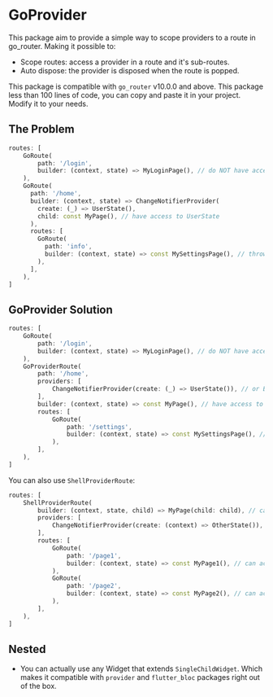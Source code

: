 # GoProvider

This package aim to provide a simple way to scope providers to a route in go_router. Making it possible to:

- Scope routes: access a provider in a route and it's sub-routes.
- Auto dispose: the provider is disposed when the route is popped.

This package is compatible with `go_router` v10.0.0 and above. This package less than 100 lines of code, you can copy and paste it in your project. Modify it to your needs.

## The Problem

```dart
routes: [
    GoRoute(
        path: '/login',
        builder: (context, state) => MyLoginPage(), // do NOT have access to UserState
    ),
    GoRoute(
      path: '/home',
      builder: (context, state) => ChangeNotifierProvider(
        create: (_) => UserState(),
        child: const MyPage(), // have access to UserState
      ),
      routes: [
        GoRoute(
          path: 'info',
          builder: (context, state) => const MySettingsPage(), // throws ProviderNotFoundException on UserState
        ),
      ],
    ),
]
```

## GoProvider Solution

```dart
routes: [
    GoRoute(
        path: '/login',
        builder: (context, state) => MyLoginPage(), // do NOT have access UserNotifier
    ),
    GoProviderRoute(
        path: '/home',
        providers: [
            ChangeNotifierProvider(create: (_) => UserState()), // or BlocProvider(...)
        ],
        builder: (context, state) => const MyPage(), // have access to UserNotifier
        routes: [
            GoRoute(
                path: '/settings',
                builder: (context, state) => const MySettingsPage(), // have access to UserNotifier too!
            ),
        ],
    ),
]
```

You can also use `ShellProviderRoute`:

```dart
routes: [
    ShellProviderRoute(
        builder: (context, state, child) => MyPage(child: child), // can access OtherState
        providers: [
            ChangeNotifierProvider(create: (context) => OtherState()),
        ],
        routes: [
            GoRoute(
                path: '/page1',
                builder: (context, state) => const MyPage1(), // can access OtherState
            ),
            GoRoute(
                path: '/page2',
                builder: (context, state) => const MyPage2(), // can access OtherState
            ),
        ],
    ),
]
```

## Nested

- You can actually use any Widget that extends `SingleChildWidget`. Which makes it compatible with `provider` and `flutter_bloc` packages right out of the box.
